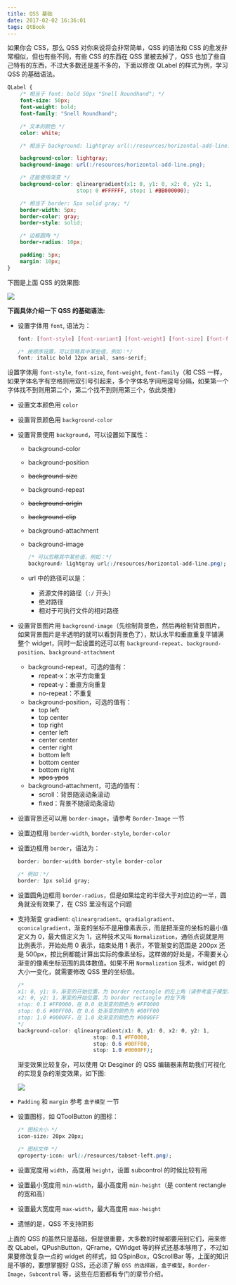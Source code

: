 ```yaml
---
title: QSS 基础
date: 2017-02-02 16:36:01
tags: QtBook
---
```

如果你会 CSS，那么 QSS 对你来说将会非常简单，QSS 的语法和 CSS 的愈发非常相似，但也有些不同，有些 CSS 的东西在 QSS 里被去掉了，QSS 也加了些自己特有的东西，不过大多数还是差不多的，下面以修改 QLabel 的样式为例，学习 QSS 的基础语法。<!--more-->

```css
QLabel {
    /* 相当于 font: bold 50px "Snell Roundhand"; */
    font-size: 50px;
    font-weight: bold;
    font-family: "Snell Roundhand";

    /* 文本的颜色 */
    color: white;

    /* 相当于 background: lightgray url(:/resources/horizontal-add-line.png); */

    background-color: lightgray;
    background-image: url(:/resources/horizontal-add-line.png);

    /* 还能使用渐变 */
    background-color: qlineargradient(x1: 0, y1: 0, x2: 0, y2: 1,
                      stop: 0 #FFFFFF, stop: 1 #BB000000);

    /* 相当于 border: 5px solid gray; */	
    border-width: 5px;
    border-color: gray;
    border-style: solid;

    /* 边框圆角 */
    border-radius: 10px;

    padding: 5px;
    margin: 10px;
}
```
下图是上面 QSS 的效果图:

![](/img/qtbook/qss/QSS-Base-1.png)

**下面具体介绍一下 QSS 的基础语法:**

* 设置字体用 `font`, 语法为：

    ```css
    font: [font-style] [font-variant] [font-weight] [font-size] [font-family]

    /* 按顺序设置，可以忽略其中某些值，例如：*/
    font: italic bold 12px arial, sans-serif;
    ```

设置字体用 `font-style`, `font-size`, `font-weight`, `font-family`（和 CSS 一样，如果字体名字有空格则用双引号引起来，多个字体名字间用逗号分隔，如果第一个字体找不到则用第二个，第二个找不到则用第三个，依此类推）
* 设置文本颜色用 `color`
* 设置背景颜色用 `background-color`
* 设置背景使用 `background`，可以设置如下属性：
    * background-color
    * background-position
    * ~~background-size~~
    * background-repeat
    * ~~background-origin~~
    * ~~background-clip~~
    * background-attachment
    * background-image 

        ```css
        /* 可以忽略其中某些值，例如：*/
        background: lightgray url(:/resources/horizontal-add-line.png);
        ```
    * url 中的路径可以是：
        * 资源文件的路径（`:/` 开头）
        * 绝对路径
        * 相对于可执行文件的相对路径
* 设置背景图片用 `background-image`（先绘制背景色，然后再绘制背景图片，如果背景图片是半透明的就可以看到背景色了），默认水平和垂直重复平铺满整个 widget，同时一起设置的还可以有 `background-repeat`、`background-position`、`background-attachment`
    * background-repeat，可选的值有：
        * repeat-x：水平方向重复
        * repeat-y：垂直方向重复
        * no-repeat：不重复
    * background-position，可选的值有：
        * top left
        * top center
        * top right
        * center left
        * center center
        * center right
        * bottom left
        * bottom center
        * bottom right
        * ~~xpos ypos~~
    * background-attachment，可选的值有：
        * scroll：背景随滚动条滚动
        * fixed：背景不随滚动条滚动
* 设置背景还可以用 `border-image`，请参考 `Border-Image` 一节
* 设置边框用 `border-width`, `border-style`, `border-color`
* 设置边框用 `border`，语法为：

    ```css
    border: border-width border-style border-color

    /* 例如：*/
    border: 1px solid gray;
    ```
* 设置圆角边框用 `border-radius`，但是如果给定的半径大于对应边的一半，圆角就没有效果了，在 CSS 里没有这个问题
* 支持渐变 gradient: `qlineargradient`、`qradialgradient`、`qconicalgradient`，渐变的坐标不是用像素表示，而是把渐变的坐标的最小值定义为 0，最大值定义为 1，这种技术又叫 `Normalization`，通俗点说就是用比例表示，开始处用 0 表示，结束处用 1 表示，不管渐变的范围是 200px 还是 500px，按比例都能计算出实际的像素坐标，这样做的好处是，不需要关心渐变的像素坐标范围的具体数值。如果不用 `Normalization` 技术，widget 的大小一变化，就需要修改 QSS 里的坐标值。

    ```css
    /* 
    x1: 0, y1: 0，渐变的开始位置，为 border rectangle 的左上角（请参考盒子模型）
    x2: 0, y2: 1，渐变的开始位置，为 border rectangle 的左下角
    stop: 0.1 #FF0000，在 0.0 处渐变的颜色为 #FF0000
    stop: 0.6 #00FF00，在 0.6 处渐变的颜色为 #00FF00
    stop: 1.0 #0000FF，在 1.0 处渐变的颜色为 #0000FF
    */
    background-color: qlineargradient(x1: 0, y1: 0, x2: 0, y2: 1,
                            stop: 0.1 #FF0000, 
                            stop: 0.6 #00FF00,
                            stop: 1.0 #0000FF);
    ```
    渐变效果比较复杂，可以使用 Qt Desginer 的 QSS 编辑器来帮助我们可视化的实现复杂的渐变效果，如下图:

    ![](/img/qtbook/qss/QSS-Base-2.png)

* `Padding` 和 `margin` 参考 `盒子模型` 一节
* 设置图标，如 QToolButton 的图标：

    ```css
    /* 图标大小 */
    icon-size: 20px 20px;

    /* 图标文件 */
    qproperty-icon: url(:/resources/tabset-left.png);
    ```
* 设置宽度用 `width`，高度用 `height`，设置 subcontrol 的时候比较有用
* 设置最小宽度用 `min-width`，最小高度用 `min-height`（是 content rectangle 的宽和高）
* 设置最大宽度用 `max-width`，最大高度用 `max-height`
* 遗憾的是，QSS 不支持阴影

上面的 QSS 的虽然只是基础，但是很重要，大多数的时候都要用到它们，用来修改 QLabel，QPushButton，QFrame，QWidget 等的样式还基本够用了，不过如果要修改复杂一点的 widget 的样式，如 QSpinBox，QScrollBar 等，上面的知识是不够的，要想掌握好 QSS，还必须了解 `QSS 的选择器`，`盒子模型`，`Border-Image`，`Subcontrol` 等，这些在后面都有专门的章节介绍。

